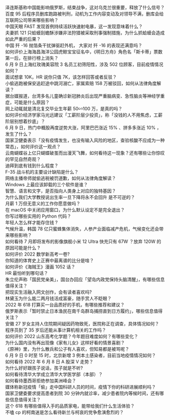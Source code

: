 泽连斯基称中国能影响俄罗斯，结束战争，这对乌克兰很重要，释放了什么信号？  
百度 95 后程序员删库跑路被判刑，动机为工作内容变动及对领导不满，删库会给互联网公司带来哪些影响？  
中国天眼 FAST 发现首例持续活跃快速射电暴，这一发现意味着什么？  
夫妻抓 121 只蛤蟆刮蟾酥涉嫌非法狩猎被采取刑事强制措施，为什么抓蛤蟆会造成如此严重的后果？  
中国 歼 -16 抛箔条干扰弹驱赶外机， 大家对 歼 -16 的表现还满意吗？  
如何评价上海海昌海洋公园虎鲸宝宝征名中，《明日方舟》角色名「斯卡蒂」票数第一后，在排行榜上消失？  
6 月 9 日上海红玫瑰美容院 3 名员工初筛阳性，涉及 502 位顾客，目前疫情情况如何？  
面试想拿 10K，HR 说你只值 7K，该怎样回答或者反驳？  
小偷逃跑被保安追赶途中跳河溺亡，家属索赔 158 万被驳回，如何从法律角度解读？  
据台媒报道，台湾多名儿童确诊新冠肺炎后出现严重脑病变、急性脑炎等神经学重症，可能是什么原因？  
网上动辄就是清北复交毕业生年薪 50∽100 万，是真的吗？  
如何评价经济学家马光远建议「工薪阶层少投资」，称「没钱的人不用焦虑，工薪阶层别想着抄底」？  
6 月 9 日，热门中概股再度逆势大涨，阿里巴巴涨近 15% 、拼多多涨近 10% ，发生了什么？  
国家卫健委表示「没有疫情发生，也没有输入风险的地区，查验核酸不应成为一种常态」，如何评价这一观点？  
云南蝴蝶谷上亿只蝴蝶破茧而出漫天飞舞，如何看待这一现象？还有哪些让你惊叹的罕见自然奇观？  
迪拜到底有钱到什么程度？  
F-35 战斗机的主要设计缺陷是什么？  
网络主播帝师就偷逃税被罚道歉，如何从法律角度解读？  
Windows 上最应该卸载的三个软件是谁？  
智慧、语言和文字，是否指向人类身上对应的独特基因？  
为什么我们大学教授说出生率一旦下降将永不会回升 是不可逆的？  
月薪 1 万但无意义的工作你愿意做吗？  
在 macOS 中关闭应用窗口，为什么默认设定不是完全退出？  
你写过哪些实用的 Python 代码？  
年轻人怎么样才能存住钱 ?  
气候升温，韩国 78 亿只蜜蜂集体消失，人参产业面临减产危机，气候变化还会带来哪些影响？  
如何看待 7 月即将发布的影像旗舰小米 12 Ultra 快充只有 67W ？放弃 120W 的原因可能是什么 ?  
如何评价 2022 数学新高考一卷?  
你知道的体育史上正赛中最离谱的比分是啥？  
如何评价《海贼王》漫画 1052 话？  
HR 最怕听到哪句话？  
朱立伦声称「国民党亲美」，国台办回应「望岛内政党保持头脑清醒」，有哪些信息值得关注？  
把现实生活融入网文创作，会有读者喜欢吗?  
林黛玉为什么能二两月钱活成富豪，随手赏人不眨眼？  
2022 年 618 打算买一台品质好的手机，有哪些推荐和建议？  
俄罗斯表示「暂时禁止日本渔民在南千岛群岛捕捞直到日方履约」，哪些信息值得关注？  
安徽 27 岁女主持人住院期间疑因药物致死，医院称正在调查，具体情况如何？  
程序员到了 35 岁后还能从事计算机相关的工作吗？  
如何评价 2022 山东高考化学题？今年题目难度如何？有哪些变化？  
为什么国内没有再出现像《家有儿女》这样好看的情景喜剧？  
《原神》里，为什么散兵和公子有人喜欢，但知易都是被骂呢？  
6 月 9 日 0 时至 15 时，北京新增 3 例本土感染者，目前当地疫情情况如何？  
如何看待 2022 年 6 月 8 日 A 股深 V 走势？  
为什么好好跟孩子说话，孩子就是不听?  
如何看待清华大学成立清华大学医学部（本部）？  
如何看待墨西哥拒绝参加美洲峰会？  
媒体称新冠疫情「偷」走中国科研人员的时间，疫情下你的科研进展顺利吗？  
国家卫健委要求提高患者到院 30 分钟内就诊率，减少患者院内等候时间，还有哪些信息值得关注？  
这个 618 有哪些值得入手的品质家电，能带给我们什么生活体验？  
不嗑 cp 的柯南迷是怎么看待新兰与柯哀的党争愈演愈烈的？  
